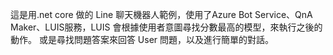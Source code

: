 這是用.net core 做的 Line 聊天機器人範例，使用了Azure Bot Service、QnA Maker、LUIS服務，LUIS 會根據使用者意圖尋找分數最高的模型，來執行之後的動作。
或是尋找問題答案來回答 User 問題，以及進行簡單的對話。
